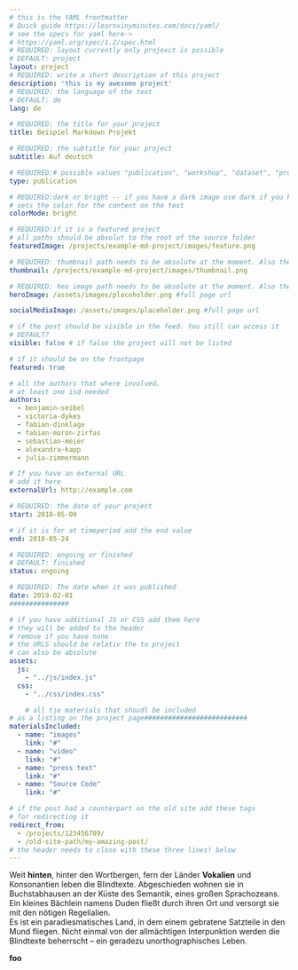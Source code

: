 ```yaml
---
# this is the YAML frontmatter
# Quick guide https://learnxinyminutes.com/docs/yaml/
# see the specs for yaml here->
# https://yaml.org/spec/1.2/spec.html
# REQUIRED: layout currently only projexct is possible
# DEFAULT: project
layout: project
# REQUIRED: write a short description of this project
description: 'this is my awesome project'
# REQUIRED: the language of the text
# DEFAULT: de
lang: de

# REQUIRED: the title for your project
title: Beispiel Markdown Projekt

# REQUIRED: the subtitle for your project
subtitle: Auf deutsch

# REQUIRED:# possible values "publication", "workshop", "dataset", "prototype"
type: publication

# REQUIRED:dark or bright -- if you have a dark image use dark if you have a bright image…
# sets the color for the content on the text
colorMode: bright

# REQUIRED:if it is a featured project
# all paths should be absolut to the root of the source folder
featuredImage: /projects/example-md-project/images/feature.png

# REQUIRED: thumbnail path needs to be absolute at the moment. Also the image needs to be a quadrat 128 × 128
thumbnail: /projects/example-md-project/images/thumbnail.png

# REQUIRED: heo image path needs to be absolute at the moment. Also the image needs to be a aize …
heroImage: /assets/images/placeholder.png #full page url

socialMediaImage: /assets/images/placeholder.png #full page url

# if the post should be visible in the feed. You still can access it
# DEFAULT?
visible: false # if false the project will not be listed

# if it should be on the frontpage
featured: true

# all the authors that where involved.
# at least one isd needed
authors:
  - benjamin-seibel
  - victoria-dykes
  - fabian-dinklage
  - fabian-moron-zirfas
  - sebastian-meier
  - alexandra-kapp
  - julia-zimmermann

# If you have an external URL
# add it here
externalUrl: http://example.com

# REQUIRED: the date of your project
start: 2018-05-09

# if it is for at timeperiod add the end value
end: 2018-05-24

# REQUIRED: ongoing or finished
# DEFAULT: finished
status: ongoing

# REQUIRED: The date when it was published
date: 2019-02-01
###############

# if you have additional JS or CSS add them here
# they will be added to the header
# remove if you have none
# the URLS should be relativ the to project
# can also be absolute
assets:
  js:
    - "../js/index.js"
  css:
    - "../css/index.css"

    # all tje materials that shoudl be included
# as a listing on the project page##########################
materialsIncluded:
  - name: "images"
    link: "#"
  - name: "video"
    link: "#"
  - name: "press text"
    link: "#"
  - name: "Source Code"
    link: "#"

# if the post had a counterpart on the old site add these tags
# for redirecting it
redirect_from:
  - /projects/123456789/
  - /old-site-path/my-amazing-post/
# the header needs to close with these three lines! below
---
```


Weit <b>hinten</b>, hinter den Wortbergen, fern der Länder **Vokalien** und Konsonantien leben die Blindtexte. Abgeschieden wohnen sie in Buchstabhausen an der Küste des Semantik, eines großen Sprachozeans. Ein kleines Bächlein namens Duden fließt durch ihren Ort und versorgt sie mit den nötigen Regelialien.<br> Es ist ein paradiesmatisches Land, in dem einem gebratene Satzteile in den Mund fliegen. Nicht einmal von der allmächtigen Interpunktion werden die Blindtexte beherrscht – ein geradezu unorthographisches Leben.


**foo**

<script> console.log('hello markdown')</script>


